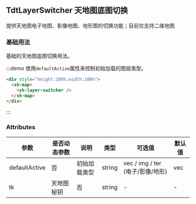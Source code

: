 ## TdtLayerSwitcher 天地图底图切换
提供天地图电子地图、影像地图、地形图的切换功能；目前仅支持二维地图

### 基础用法

基础的天地图底图切换用法。

:::demo 使用`defaultActive`属性来控制初始加载的图层类型。

```html
<div style="height:100%;width:100%">
  <sh-map>
    <sh-layer-switcher />
  </sh-map>
</div>
```
:::

### Attributes
| 参数      |是否动态参数 | 说明    | 类型      | 可选值       | 默认值   |
|---------- |------------|-------- |---------- |-------------  |-------- |
| defaultActive | 否 | 初始加载类型 | string | vec / img / ter (电子/影像/地形)| vec | 
| tk | 天地图秘钥 |否 |  string | - | - |
